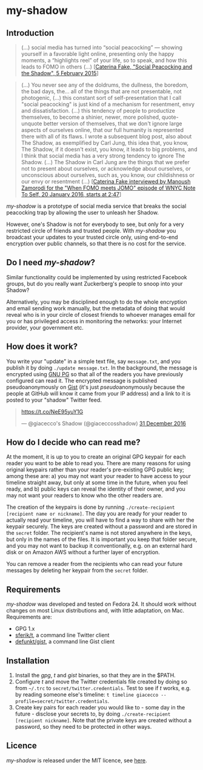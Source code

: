 my-shadow
=========

## Introduction

> (...) social media has turned into “social peacocking” — showing yourself in a favorable light online, presenting only the happy moments, a “highlights reel” of your life, so to speak, and how this leads to FOMO in others (...) [[Caterina Fake, "Social Peacocking and the Shadow", 5 February 2015](https://caterina.net/2015/02/05/social-peacocking-and-the-shadow/)]

> (...) You never see any of the doldrums, the dullness, the boredom, the bad days, the... all of the things that are not presentable, not photogenic, (...) this constant sort of self-presentation that I call "social peacocking" is just kind of a mechanism for resentment, envy and dissatisfaction. (...) this tendency of people to productize themselves, to become a shinier, newer, more polished, quote-unquote better version of themselves, that we don't ignore large aspects of ourselves online, that our full humanity is represented there with all of its flaws. I wrote a subsequent blog post, also about The Shadow, as exemplified by Carl Jung, this idea that, you know, The Shadow, if it doesn't exist, you know, it leads to big problems, and I think that social media has a very strong tendency to ignore The Shadow. (...) The Shadow in Carl Jung are the things that we prefer not to present about ourselves, or acknowledge about ourselves, or unconscious about ourselves, such as, you know, our childishness or our envy or resentment (...) [[Caterina Fake interviewed by Manoush Zamorodi for the "When FOMO meets JOMO" episode of WNYC Note To Self, 20 January 2016, starts at 2:47](https://www.wnyc.org/story/fomo-jomo/)]

*my-shadow* is a prototype of social media service that breaks the social peacocking trap by allowing the user to unleash her Shadow.

However, one's Shadow is not for everybody to see, but only for a very restricted circle of friends and trusted people. With *my-shadow* you broadcast your updates to your trusted circle only, using end-to-end encryption over public channels, so that there is no cost for the service.

## Do I need *my-shadow*?

Similar functionality could be implemented by using restricted Facebook groups, but do you really want Zuckerberg's people to snoop into your Shadow?

Alternatively, you may be disciplined enough to do the whole encryption and email sending work manually, but the metadata of doing that would reveal who is in your circle of closest friends to whoever manages email for you or has privileged access in monitoring the networks: your Internet provider, your government etc.

## How does it work?

You write your "update" in a simple text file, say ```message.txt```, and you publish it by doing ```./update message.txt```. In the background, the message is encrypted using [GNU PG](https://www.gnupg.org/) so that all of the readers you have previously configured can read it. The encrypted message is published pseudoanonymously on [Gist](https://gist.github.com/) (it's just *pseudo*anonymously because the people at GitHub will know it came from your IP address) and a link to it is posted to your "shadow" Twitter feed.

<blockquote class="twitter-tweet" data-lang="en-gb"><p lang="und" dir="ltr"><a href="https://t.co/NeE95yuY1G">https://t.co/NeE95yuY1G</a></p>&mdash; @giacecco&#39;s Shadow (@giaceccosshadow) <a href="https://twitter.com/giaceccosshadow/status/815283589197733889">31 December 2016</a></blockquote>
<script async src="//platform.twitter.com/widgets.js" charset="utf-8"></script>

## How do I decide who can read me?

At the moment, it is up to you to create an original GPG keypair for each reader you want to be able to read you. There are many reasons for using original keypairs rather than your reader's pre-existing GPG public key; among these are: a) you may not want your reader to have access to your timeline straight away, but only at some time in the future, when you feel ready, and b) public keys can reveal the identity of their owner, and you may not want your readers to know who the other readers are.

The creation of the keypairs is done by running ```./create-recipient [recipient name or nickname]```. The day you are ready for your reader to actually read your timeline, you will have to find a way to share with her the keypair securely. The keys are created without a password and are stored in the ```secret``` folder. The recipient's name is not stored anywhere in the keys, but only in the names of the files. It is important you keep that folder secure, and you may not want to backup it conventionally, e.g. on an external hard disk or on Amazon AWS without a further layer of encryption.

You can remove a reader from the recipients who can read your future messages by deleting her keypair from the ```secret``` folder.

## Requirements
*my-shadow* was developed and tested on Fedora 24. It should work without changes on most Linux distributions and, with little adaptation, on Mac. Requirements are:

- GPG 1.x
- [sferik/t](https://github.com/sferik/t), a command line Twitter client
- [defunkt/gist](https://github.com/defunkt/gist), a command line Gist client

## Installation
1. Install the *gpg*, *t* and *gist* binaries, so that they are in the $PATH.
2. Configure *t* and move the Twitter credentials file created by doing so from ```~/.trc``` to ```secret/twitter.credentials```. Test to see if *t* works, e.g. by reading someone else's timeline: ```t timeline giacecco --profile=secret/twitter.credentials```.
3. Create key pairs for each reader you would like to - some day in the future - disclose your secrets to, by doing ```./create-recipient [recipient nickname]```. Note that the private keys are created without a password, so they need to be protected in other ways.

## Licence
*my-shadow* is released under the MIT licence, see [here](LICENSE).
